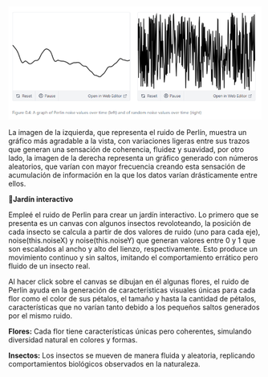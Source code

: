 ![ruidoPerlin](../../../..//assets/ruidoPerlinVsRandomNoise.png)

La imagen de la izquierda, que representa el ruido de Perlín, muestra un gráfico más agradable a la vista, con variaciones ligeras entre sus trazos que generan una sensación de coherencia, fluidez y suavidad, por otro lado,
la imagen de la derecha representa un gráfico generado con números aleatorios, que varían con mayor frecuencia creando esta sensación de acumulación de información en la que los datos varían drásticamente entre ellos.

🌻**Jardín interactivo**

Empleé el ruido de Perlin para crear un jardín interactivo. Lo primero que se presenta es un canvas con algunos insectos revoloteando, la posición de cada insecto se calcula a partir de dos valores de ruido (uno para cada eje), noise(this.noiseX) y noise(this.noiseY) que generan valores entre 0 y 1 que son escalados al ancho y alto del lienzo, respectivamente. Esto produce un movimiento continuo y sin saltos, imitando el comportamiento errático pero fluido de un insecto real.

Al hacer click sobre el canvas se dibujan en él algunas flores, el ruido de Perlin ayuda en la generación de características visuales únicas para cada flor como el color de sus pétalos, el tamaño y hasta la cantidad de pétalos, características que no varían tanto debido a los pequeños saltos generados por el mismo ruido.


**Flores:** Cada flor tiene características únicas pero coherentes, simulando diversidad natural en colores y formas.

**Insectos:** Los insectos se mueven de manera fluida y aleatoria, replicando comportamientos biológicos observados en la naturaleza.
